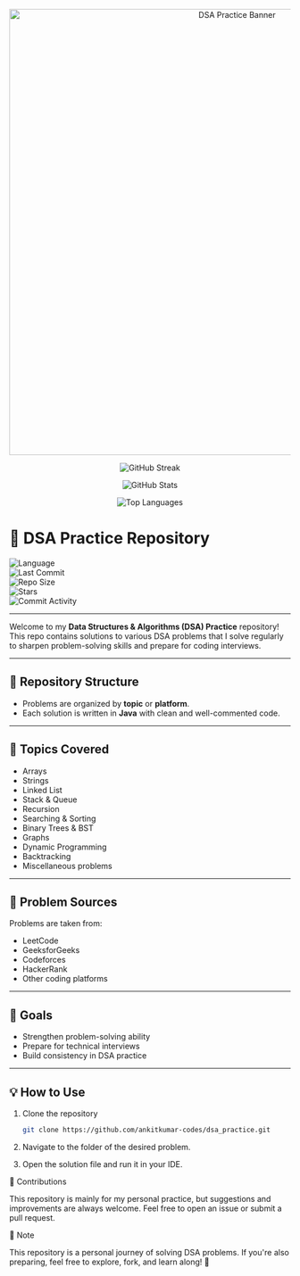 <p align="center">
  <img src="https://github.com/ankitkumar-codes/dsa_practice/assets/dsa-banner.png" alt="DSA Practice Banner" width="800"/>
</p>

<p align="center">
  <img src="https://streak-stats.demolab.com?user=ankitkumar-codes&theme=dark&hide_border=true" alt="GitHub Streak"/>
</p>

<p align="center">
  <img src="https://github-readme-stats.vercel.app/api?username=ankitkumar-codes&show_icons=true&theme=dark" alt="GitHub Stats"/>
</p>

<p align="center">
  <img src="https://github-readme-stats.vercel.app/api/top-langs/?username=ankitkumar-codes&layout=compact&theme=dark" alt="Top Languages"/>
</p>

# 🧩 DSA Practice Repository  

![Language](https://img.shields.io/badge/Language-Java-blue)  
![Last Commit](https://img.shields.io/github/last-commit/ankitkumar-codes/dsa_practice?color=green)  
![Repo Size](https://img.shields.io/github/repo-size/ankitkumar-codes/dsa_practice?color=orange)  
![Stars](https://img.shields.io/github/stars/ankitkumar-codes/dsa_practice?style=social)  
![Commit Activity](https://img.shields.io/github/commit-activity/m/ankitkumar-codes/dsa_practice?color=yellow)  

---

Welcome to my **Data Structures & Algorithms (DSA) Practice** repository!  
This repo contains solutions to various DSA problems that I solve regularly to sharpen problem-solving skills and prepare for coding interviews.

---

## 📂 Repository Structure
- Problems are organized by **topic** or **platform**.
- Each solution is written in **Java** with clean and well-commented code.

---

## 🚀 Topics Covered
- Arrays  
- Strings  
- Linked List  
- Stack & Queue  
- Recursion  
- Searching & Sorting  
- Binary Trees & BST  
- Graphs  
- Dynamic Programming  
- Backtracking  
- Miscellaneous problems  

---

## 📘 Problem Sources
Problems are taken from:
- LeetCode  
- GeeksforGeeks  
- Codeforces  
- HackerRank  
- Other coding platforms  

---

## 🎯 Goals
- Strengthen problem-solving ability  
- Prepare for technical interviews  
- Build consistency in DSA practice  

---

## 💡 How to Use
1. Clone the repository  
   ```bash
   git clone https://github.com/ankitkumar-codes/dsa_practice.git
2. Navigate to the folder of the desired problem.

3. Open the solution file and run it in your IDE.

🤝 Contributions

This repository is mainly for my personal practice, but suggestions and improvements are always welcome.
Feel free to open an issue or submit a pull request.

📌 Note

This repository is a personal journey of solving DSA problems.
If you're also preparing, feel free to explore, fork, and learn along! 🚀
